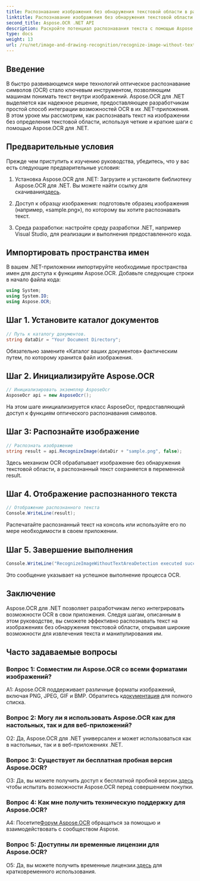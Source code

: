 ```yaml
---
title: Распознавание изображения без обнаружения текстовой области в распознавании изображений OCR
linktitle: Распознавание изображения без обнаружения текстовой области в распознавании изображений OCR
second_title: Aspose.OCR .NET API
description: Раскройте потенциал распознавания текста с помощью Aspose.OCR для .NET. Распознавайте текст с изображений без особых усилий.
type: docs
weight: 13
url: /ru/net/image-and-drawing-recognition/recognize-image-without-text-area-detection/
---
```

## Введение

В быстро развивающемся мире технологий оптическое распознавание символов (OCR) стало ключевым инструментом, позволяющим машинам понимать текст внутри изображений. Aspose.OCR для .NET выделяется как надежное решение, предоставляющее разработчикам простой способ интеграции возможностей OCR в их .NET-приложения. В этом уроке мы рассмотрим, как распознавать текст на изображении без определения текстовой области, используя четкие и краткие шаги с помощью Aspose.OCR для .NET.

## Предварительные условия

Прежде чем приступить к изучению руководства, убедитесь, что у вас есть следующие предварительные условия:

1.  Установка Aspose.OCR для .NET: Загрузите и установите библиотеку Aspose.OCR для .NET. Вы можете найти ссылку для скачивания[здесь](https://releases.aspose.com/ocr/net/).

2. Доступ к образцу изображения: подготовьте образец изображения (например, «sample.png»), по которому вы хотите распознавать текст.

3. Среда разработки: настройте среду разработки .NET, например Visual Studio, для реализации и выполнения предоставленного кода.

## Импортировать пространства имен

В вашем .NET-приложении импортируйте необходимые пространства имен для доступа к функциям Aspose.OCR. Добавьте следующие строки в начало файла кода:

```csharp
using System;
using System.IO;
using Aspose.OCR;
```

## Шаг 1. Установите каталог документов

```csharp
// Путь к каталогу документов.
string dataDir = "Your Document Directory";
```

Обязательно замените «Каталог ваших документов» фактическим путем, по которому хранится файл изображения.

## Шаг 2. Инициализируйте Aspose.OCR

```csharp
// Инициализировать экземпляр AsposeOcr
AsposeOcr api = new AsposeOcr();
```

На этом шаге инициализируется класс AsposeOcr, предоставляющий доступ к функциям оптического распознавания символов.

## Шаг 3: Распознайте изображение

```csharp
// Распознать изображение
string result = api.RecognizeImage(dataDir + "sample.png", false);
```

Здесь механизм OCR обрабатывает изображение без обнаружения текстовой области, а распознанный текст сохраняется в переменной result.

## Шаг 4. Отображение распознанного текста

```csharp
// Отображение распознанного текста
Console.WriteLine(result);
```

Распечатайте распознанный текст на консоль или используйте его по мере необходимости в своем приложении.

## Шаг 5. Завершение выполнения

```csharp
Console.WriteLine("RecognizeImageWithoutTextAreaDetection executed successfully");
```

Это сообщение указывает на успешное выполнение процесса OCR.

## Заключение

Aspose.OCR для .NET позволяет разработчикам легко интегрировать возможности OCR в свои приложения. Следуя шагам, описанным в этом руководстве, вы сможете эффективно распознавать текст на изображениях без обнаружения текстовой области, открывая широкие возможности для извлечения текста и манипулирования им.

## Часто задаваемые вопросы

### Вопрос 1: Совместим ли Aspose.OCR со всеми форматами изображений?

 A1: Aspose.OCR поддерживает различные форматы изображений, включая PNG, JPEG, GIF и BMP. Обратитесь к[документация](https://reference.aspose.com/ocr/net/) для полного списка.

### Вопрос 2: Могу ли я использовать Aspose.OCR как для настольных, так и для веб-приложений?

О2: Да, Aspose.OCR для .NET универсален и может использоваться как в настольных, так и в веб-приложениях .NET.

### Вопрос 3: Существует ли бесплатная пробная версия Aspose.OCR?

 О3: Да, вы можете получить доступ к бесплатной пробной версии.[здесь](https://releases.aspose.com/) чтобы испытать возможности Aspose.OCR перед совершением покупки.

### Вопрос 4: Как мне получить техническую поддержку для Aspose.OCR?

 А4: Посетите[Форум Aspose.OCR](https://forum.aspose.com/c/ocr/16) обращаться за помощью и взаимодействовать с сообществом Aspose.

### Вопрос 5: Доступны ли временные лицензии для Aspose.OCR?

 О5: Да, вы можете получить временные лицензии.[здесь](https://purchase.aspose.com/temporary-license/) для кратковременного использования.